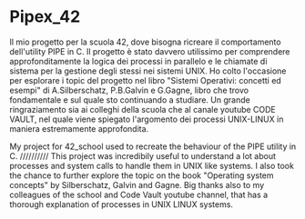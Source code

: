 # Pipex_42

Il mio progetto per la scuola 42, dove bisogna ricreare il comportamento dell'utility PIPE in C. 
Il progetto è stato davvero utilissimo per comprendere approfonditamente la logica dei processi in parallelo e le chiamate di sistema per la gestione degli stessi nei sistemi UNIX. 
Ho colto l'occasione per esplorare i topic del progetto nel libro "Sistemi Operativi: concetti ed esempi" di A.Silberschatz, P.B.Galvin e G.Gagne, libro che trovo fondamentale e sul quale sto continuando a studiare. 
Un grande ringraziamento sia ai colleghi della scuola che al canale youtube CODE VAULT, nel quale viene spiegato l'argomento dei processi UNIX-LINUX in maniera estremamente approfondita. 


My project for 42_school used to recreate the behaviour of the PIPE utility in C.
//////////
This project was incredibily useful to understand a lot about processes and system calls to handle them in UNIX like systems.
I also took the chance to further explore the topic on the book "Operating system concepts" by Silberschatz, Galvin and Gagne.
Big thanks also to my colleagues of the school and Code Vault youtube channel, that has a thorough explanation of processes in UNIX LINUX systems.
